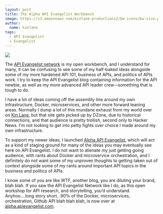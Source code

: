 ```yaml
---
layout: post
title: The Alpha API Evangelist Workbench
image: https://s3.amazonaws.com/kinlane-productions2/bw-icons/bw-vice.png
author:
  name: kinlane
tags:
  - API Evangelist
  - Evangelist
---
```

[![](https://s3.amazonaws.com/kinlane-productions2/bw-icons/bw-vice.png)](http://alpha.apievangelist.com)

The [API Evangelist network](http://apievangelist.com) is my open workbench, and I understand for many, it can be confusing to see some of my half-baked ideas alongside some of my more hardened API 101, business of APIs, and politics of APIs work. I try to keep the API Evangelist blog containing information for the API newbie, as well as my more advanced API leader crew--something that is tough to do.

I have a lot of ideas coming off the assembly line around my own infrastructure, Docker, microservices, and other more forward leaning areas. Normally I dump a lot of this mundane exhaust from my world over on [Kin Lane](http://kinlane.com), but that site gets picked up by DZone, due to historical connections, and that audience is pretty trollish, second only to Hacker News. I'm not looking to get into petty fights over choice I made around my own infrastructure.

To support my newer ideas, I launched [Alpha API Evangelist](http://alpha.apievangelist.com), which will act as a kind of staging ground for many of the ideas you may eventually see here on API Evangelist. I do not want to alienate my just getting going audience, with rants about Docker and microservice orchestration, and I definitely do not want some of my unproven thoughts to getting taken out of context alongside some of my rants around important API topics in the business and politics of APIs.

I know some of you are like WTF, another blog, you are diluting your brand, blah blah. If you saw the API Evangelist Network like I do, as this open workshop for API research, and storytelling, you’d understand. Anyhoo….long story short…90% of the Docker, microservices, orchestration, Github API blah blah blah, is now over at [alpha.apievangelist.com](http://alpha.apievangelist.com).